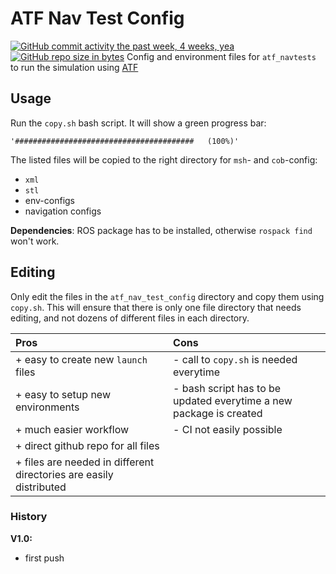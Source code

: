 # ATF Nav Test Config
[![GitHub commit activity the past week, 4 weeks, yea](https://img.shields.io/github/commit-activity/4w/ipa-flg-ma/atf_nav_test_config.svg)](https://github.com/ipa-flg-ma/atf_nav_test_config)
[![GitHub repo size in bytes](https://img.shields.io/github/repo-size/ipa-flg-ma/atf_nav_test_config.svg)](https://github.com/ipa-flg-ma/atf_nav_test_config)
Config and environment files for `atf_navtests` to run the simulation using [ATF](https://github.com/ipa-fmw/atf)

## Usage
Run the `copy.sh` bash script. It will show a green progress bar:

```
'########################################   (100%)'
``` 

The listed files will be copied to the right directory for `msh`- and `cob`-config:
- `xml`
- `stl`
- env-configs
- navigation configs

**Dependencies**: ROS package has to be installed, otherwise `rospack find ` won't work.


## Editing
Only edit the files in the `atf_nav_test_config` directory and copy them using `copy.sh`. This will ensure that there is only one file directory that needs editing, and not dozens of different files in each directory.

| Pros | Cons |
|:-----|:-----|
|+ easy to create new `launch` files |- call to `copy.sh` is needed everytime |
|+ easy to setup new environments |- bash script has to be updated everytime a new package is created |
|+ much easier workflow |- CI not easily possible |
|+ direct github repo for all files | |
|+ files are needed in different directories are easily distributed | |

### History
**V1.0:**
- first push